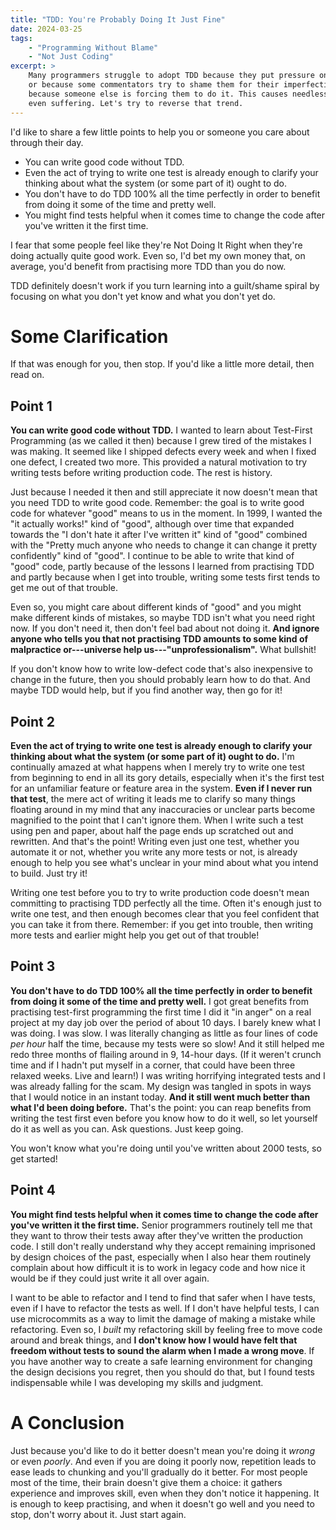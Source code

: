 ```yaml
---
title: "TDD: You're Probably Doing It Just Fine"
date: 2024-03-25
tags:
    - "Programming Without Blame"
    - "Not Just Coding"
excerpt: >
    Many programmers struggle to adopt TDD because they put pressure on themselves
    or because some commentators try to shame them for their imperfections or
    because someone else is forcing them to do it. This causes needless stress,
    even suffering. Let's try to reverse that trend.
---
```

I'd like to share a few little points to help you or someone you care about through their day.

- You can write good code without TDD.
- Even the act of trying to write one test is already enough to clarify your thinking about what the system (or some part of it) ought to do.
- You don't have to do TDD 100% all the time perfectly in order to benefit from doing it some of the time and pretty well.
- You might find tests helpful when it comes time to change the code after you've written it the first time.

I fear that some people feel like they're Not Doing It Right when they're doing actually quite good work. Even so, I'd bet my own money that, on average, you'd benefit from practising more TDD than you do now.

TDD definitely doesn't work if you turn learning into a guilt/shame spiral by focusing on what you don't yet know and what you don't yet do.

# Some Clarification

If that was enough for you, then stop. If you'd like a little more detail, then read on.

## Point 1

**You can write good code without TDD.** I wanted to learn about Test-First Programming (as we called it then) because I grew tired of the mistakes I was making. It seemed like I shipped defects every week and when I fixed one defect, I created two more. This provided a natural motivation to try writing tests before writing production code. The rest is history.

Just because I needed it then and still appreciate it now doesn't mean that you need TDD to write good code. Remember: the goal is to write good code for whatever "good" means to us in the moment. In 1999, I wanted the "it actually works!" kind of "good", although over time that expanded towards the "I don't hate it after I've written it" kind of "good" combined with the "Pretty much anyone who needs to change it can change it pretty confidently" kind of "good". I continue to be able to write that kind of "good" code, partly because of the lessons I learned from practising TDD and partly because when I get into trouble, writing some tests first tends to get me out of that trouble.

Even so, you might care about different kinds of "good" and you might make different kinds of mistakes, so maybe TDD isn't what you need right now. If you don't need it, then don't feel bad about not doing it. **And ignore anyone who tells you that not practising TDD amounts to some kind of malpractice or---universe help us---"unprofessionalism".** What bullshit!

If you don't know how to write low-defect code that's also inexpensive to change in the future, then you should probably learn how to do that. And maybe TDD would help, but if you find another way, then go for it!

## Point 2

**Even the act of trying to write one test is already enough to clarify your thinking about what the system (or some part of it) ought to do.** I'm continually amazed at what happens when I merely try to write one test from beginning to end in all its gory details, especially when it's the first test for an unfamiliar feature or feature area in the system. **Even if I never run that test**, the mere act of writing it leads me to clarify so many things floating around in my mind that any inaccuracies or unclear parts become magnified to the point that I can't ignore them. When I write such a test using pen and paper, about half the page ends up scratched out and rewritten. And that's the point! Writing even just one test, whether you automate it or not, whether you write any more tests or not, is already enough to help you see what's unclear in your mind about what you intend to build. Just try it!

Writing one test before you to try to write production code doesn't mean committing to practising TDD perfectly all the time. Often it's enough just to write one test, and then enough becomes clear that you feel confident that you can take it from there. Remember: if you get into trouble, then writing more tests and earlier might help you get out of that trouble!

## Point 3

**You don't have to do TDD 100% all the time perfectly in order to benefit from doing it some of the time and pretty well.** I got great benefits from practising test-first programming the first time I did it "in anger" on a real project at my day job over the period of about 10 days. I barely knew what I was doing. I was slow. I was literally changing as little as four lines of code _per hour_ half the time, because my tests were so slow! And it still helped me redo three months of flailing around in 9, 14-hour days. (If it weren't crunch time and if I hadn't put myself in a corner, that could have been three relaxed weeks. Live and learn!) I was writing horrifying integrated tests and I was already falling for the scam. My design was tangled in spots in ways that I would notice in an instant today. **And it still went much better than what I'd been doing before.** That's the point: you can reap benefits from writing the test first even before you know how to do it well, so let yourself do it as well as you can. Ask questions. Just keep going.

You won't know what you're doing until you've written about 2000 tests, so get started!

## Point 4

**You might find tests helpful when it comes time to change the code after you've written it the first time.** Senior programmers routinely tell me that they want to throw their tests away after they've written the production code. I still don't really understand why they accept remaining imprisoned by design choices of the past, especially when I also hear them routinely complain about how difficult it is to work in legacy code and how nice it would be if they could just write it all over again.

I want to be able to refactor and I tend to find that safer when I have tests, even if I have to refactor the tests as well. If I don't have helpful tests, I can use microcommits as a way to limit the damage of making a mistake while refactoring. Even so, I _built_ my refactoring skill by feeling free to move code around and break things, and **I don't know how I would have felt that freedom without tests to sound the alarm when I made a wrong move**. If you have another way to create a safe learning environment for changing the design decisions you regret, then you should do that, but I found tests indispensable while I was developing my skills and judgment.

# A Conclusion

Just because you'd like to do it better doesn't mean you're doing it _wrong_ or even _poorly_. And even if you are doing it poorly now, repetition leads to ease leads to chunking and you'll gradually do it better. For most people most of the time, their brain doesn't give them a choice: it gathers experience and improves skill, even when they don't notice it happening. It is enough to keep practising, and when it doesn't go well and you need to stop, don't worry about it. Just start again.

